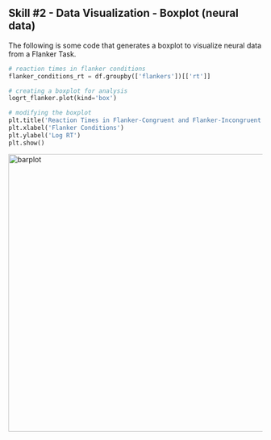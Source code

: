 ## Skill #2 - Data Visualization - Boxplot (neural data)

The following is some code that generates a boxplot to visualize neural data from a Flanker Task.

```python
# reaction times in flanker conditions
flanker_conditions_rt = df.groupby(['flankers'])[['rt']]

# creating a boxplot for analysis 
logrt_flanker.plot(kind='box')

# modifying the boxplot 
plt.title('Reaction Times in Flanker-Congruent and Flanker-Incongruent Conditions')
plt.xlabel('Flanker Conditions')
plt.ylabel('Log RT')
plt.show() 
```

<img width="550" alt="barplot" src="https://user-images.githubusercontent.com/73716282/97790149-f68db280-1ba4-11eb-9eec-cb336c5f4497.png">
